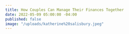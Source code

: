 ```yaml
---
title: How Couples Can Manage Their Finances Together
date: 2022-05-09 05:00:00 -04:00
published: false
image: "/uploads/katherine%20salisbury.jpeg"
---
```


